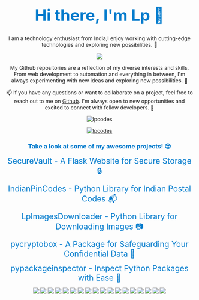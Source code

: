 <h1 align="center" style="color: #007ACC; font-size: 3em;">Hi there, I'm Lp 👋</h1>
<p align="center">I am a technology enthusiast from India,I enjoy working with cutting-edge technologies and exploring new possibilities. 🚀</p>
<p align="center"><a href="https://github.com/lpcodes"><img src="https://img.shields.io/badge/Github-LpCodes-blue.svg?style=flat-square&logo=Github&logoColor=white"></a></p>
<p align="center">My Github repositories are a reflection of my diverse interests and skills. From web development to automation and everything in between, I'm always experimenting with new ideas and exploring new possibilities. 🌟</p>
<p align="center">📫 If you have any questions or want to collaborate on a project, feel free to reach out to me on <a href="https://github.com/lpcodes">Github</a>. I'm always open to new opportunities and excited to connect with fellow developers. 🤝</p>
<p align="center"><img src="https://komarev.com/ghpvc/?username=lpcodes&label=Profile%20views&color=0e75b6&style=flat-square" alt="lpcodes" /></p>
<p align="center"><a href="https://github.com/ryo-ma/github-profile-trophy"><img src="https://github-profile-trophy.vercel.app/?username=lpcodes" alt="lpcodes" /></a></p>
<h3 align="center" style="color: #007ACC;">Take a look at some of my awesome projects! 😎</h3>
<p align="center"><a href="https://lpc22.pythonanywhere.com/" style="font-size: 1.5em; color: #007ACC; text-decoration: none;">SecureVault - A Flask Website for Secure Storage 🔒</a></p>
<p align="center"><a href="https://pypi.org/project/IndianPinCodes/" style="font-size: 1.5em; color: #007ACC; text-decoration: none;">IndianPinCodes - Python Library for Indian Postal Codes 📬</a></p>
<p align="center"><a href="https://pypi.org/project/LpImagesDownloader/" style="font-size: 1.5em; color: #007ACC; text-decoration: none;">LpImagesDownloader - Python Library for Downloading Images 📷</a></p>
<p align="center"><a href="https://pypi.org/project/pycryptobox/" style="font-size: 1.5em; color: #007ACC; text-decoration: none;">pycryptobox - A Package for Safeguarding Your Confidential Data 🔐</a></p>
<p align="center"><a href="https://pypi.org/project/pypackageinspector/" style="font-size: 1.5em; color: #007ACC; text-decoration: none;">pypackageinspector - Inspect Python Packages with Ease 👀</a></p>
<p align="center"><img src="https://img.shields.io/badge/Python-yellow?style=flat-square&logo=Python&logoColor=white">
  <img src="https://img.shields.io/badge/Docker-blue?style=flat-square&logo=docker&logoColor=white">
<img src="https://img.shields.io/badge/Jenkins-red?style=flat-square&logo=jenkins&logoColor=white">
<img src="https://img.shields.io/badge/Pytest-green?style=flat-square&logo=Pytest&logoColor=white">
<img src="https://img.shields.io/badge/Robot%20Framework-red?style=flat-square&logo=robot-framework&logoColor=white">
<img src="https://img.shields.io/badge/JavaScript-yellow?style=flat-square&logo=javascript&logoColor=white">
<img src="https://img.shields.io/badge/Selenium-brightgreen?style=flat-square&logo=selenium&logoColor=white">
<img src="https://img.shields.io/badge/HTML-orange?style=flat-square&logo=html5&logoColor=white">
<img src="https://img.shields.io/badge/CSS-blue?style=flat-square&logo=css3&logoColor=white">
<img src="https://img.shields.io/badge/Bootstrap-purple?style=flat-square&logo=bootstrap&logoColor=white">
<img src="https://img.shields.io/badge/Jinja-yellowgreen?style=flat-square&logo=jinja&logoColor=white">
<img src="https://img.shields.io/badge/Flask-lightgrey?style=flat-square&logo=flask&logoColor=white">
<img src="https://img.shields.io/badge/Django-brightgreen?style=flat-square&logo=django&logoColor=white">
<img src="https://img.shields.io/badge/Wireless_Technologies-blue?style=flat-square&logo=Bluetooth&logoColor=white">
<img src="https://img.shields.io/badge/Web_Scraping-green?style=flat-square&logo=Python&logoColor=white">
<img src="https://img.shields.io/badge/NB--IoT-blue?style=flat-square&logo=Arduino&logoColor=white">
<img src="https://img.shields.io/badge/Unit_Testing-green?style=flat-square&logo=JUnit&logoColor=white">
<img src="https://img.shields.io/badge/Open_Source_Contributor-yellow?style=flat-square&logo=GitHub&logoColor=white">
</p>

